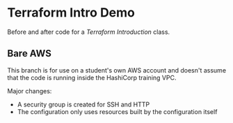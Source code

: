 # Terraform Intro Demo

Before and after code for a _Terraform Introduction_ class.

## Bare AWS

This branch is for use on a student's own AWS account and doesn't assume that the code is running inside the HashiCorp training VPC.

Major changes:

- A security group is created for SSH and HTTP
- The configuration only uses resources built by the configuration itself 

